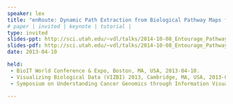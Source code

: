 ```yaml
---
speaker: lex
title: "enRoute: Dynamic Path Extraction from Biological Pathway Maps for Exploring Heterogeneous Experimental Datasets"
# paper | invited | keynote | tutorial |
type: invited
slides-ppt: http://sci.utah.edu/~vdl/talks/2014-10-08_Entourage_Pathways.pptx
slides-pdf: http://sci.utah.edu/~vdl/talks/2014-10-08_Entourage_Pathways.pdf
date: 2013-04-10

held:  
 - BioIT World Conference & Expo, Boston, MA, USA, 2013-04-10. 
 - Visualizing Biological Data (VIZBI) 2013, Cambridge, MA, USA, 2013-03-20. 
 - Symposium on Understanding Cancer Genomics through Information Visualization at Tokyo University, Tokyo, Japan, 2013-02-22.

---
```







